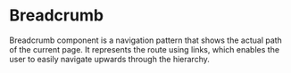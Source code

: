 # Breadcrumb

Breadcrumb component is a navigation pattern that shows the actual path of the current page.
It represents the route using links, which enables the user to easily navigate upwards through
the hierarchy.

<Playground />

<Usage />

<Api />

<Examples />

<Example value="default" />

<Example value="separator" />

<Example value="custom-separator" />

<Example value="limitation" />

<Example value="custom-expander" />

<Example value="customized" />

<Checklist 
    accessibility={false}
    bidirectionality={false}
    cssParts={false}
    cssVariables={false}
    documentation={false}
    examples={false}
    events={false}
    keyboard={false}
    methods={false}
    properties={false}
    slots={false}
/>
